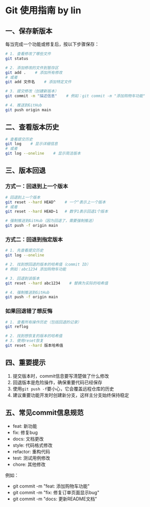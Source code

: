 # Git 使用指南 by lin

## 一、保存新版本

每当完成一个功能或修复后，按以下步骤保存：

```bash
# 1. 查看修改了哪些文件
git status

# 2. 添加修改的文件到暂存区
git add .    # 添加所有修改
# 或者
git add 文件名    # 添加特定文件

# 3. 提交修改（创建新版本）
git commit -m "描述信息"    # 例如：git commit -m "添加购物车功能"

# 4. 推送到GitHub
git push origin main
```

## 二、查看版本历史

```bash
# 查看提交历史
git log    # 显示详细信息
# 或者
git log --oneline    # 显示简洁版本
```

## 三、版本回退

### 方式一：回退到上一个版本

```bash
# 回退到上一个版本
git reset --hard HEAD^    # 一个^表示上一个版本
# 或者
git reset --hard HEAD~1   # 数字1表示回退1个版本

# 强制推送到GitHub（因为回退了，需要强制推送）
git push -f origin main
```

### 方式二：回退到指定版本

```bash
# 1. 先查看提交历史
git log --oneline

# 2. 找到想回退的版本的哈希值（commit ID）
# 例如：abc1234 添加购物车功能

# 3. 回退到该版本
git reset --hard abc1234    # 替换为实际的哈希值

# 4. 强制推送到GitHub
git push -f origin main
```

### 如果回退错了想反悔

```bash
# 1. 查看所有操作历史（包括回退的记录）
git reflog

# 2. 找到想恢复的版本的哈希值
# 3. 使用reset恢复
git reset --hard 版本哈希值
```

## 四、重要提示

1. 提交版本时，commit信息要写清楚做了什么修改
2. 回退版本是危险操作，确保重要代码已经保存
3. 使用`git push -f`要小心，它会覆盖远程仓库的历史
4. 建议重要功能开发时创建新分支，这样主分支始终保持稳定

## 五、常见commit信息规范

- feat: 新功能
- fix: 修复bug
- docs: 文档更改
- style: 代码格式修改
- refactor: 重构代码
- test: 测试用例修改
- chore: 其他修改

例如：
- git commit -m "feat: 添加购物车功能"
- git commit -m "fix: 修复订单页面显示bug"
- git commit -m "docs: 更新README文档" 
